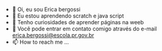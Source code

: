 - 👋 Oi, eu sou Erica bergossi
- 👀 Eu estou aprendendo scratch e java script
- 🌱 Tenho curiosidades de aprender páginas na weeb
- 💞️ Você pode entrar em contato comigo através do e-mail erica.bergossi@escola.pr.gov.br 
- 📫 How to reach me ...

<!---
Ericabergossi09/Ericabergossi09 is a ✨ special ✨ repository because its `README.md` (this file) appears on your GitHub profile.
You can click the Preview link to take a look at your changes.
--->
